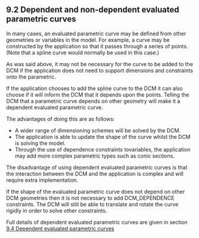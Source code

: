 ## 9.2 Dependent and non-dependent evaluated parametric curves

In many cases, an evaluated parametric curve may be defined from other geometries or variables in the model. 
For example, a curve may be constructed by the application so that it passes through a series of points. 
(Note that a spline curve would normally be used in this case.)

As was said above, it may not be necessary for the curve to be added to the DCM if the application does not need to support dimensions and constraints onto the parametric.

If the application chooses to add the spline curve to the DCM it can also choose if it will inform the DCM that it depends upon the points. 
Telling the DCM that a parametric curve depends on other geometry will make it a dependent evaluated parametric curve.

The advantages of doing this are as follows:

- A wider range of dimensioning schemes will be solved by the DCM.
- The application is able to update the shape of the curve whilst the DCM is solving the model.
- Through the use of dependence constraints tovariables, the application may add more complex parametric types such as conic sections.

The disadvantage of using dependent evaluated parametric curves is that the interaction between the DCM and the application is complex and will require extra implementation.

If the shape of the evaluated parametric curve does not depend on other DCM geometries then it is not necessary to add DCM\_DEPENDENCE constraints. 
The DCM will still be able to translate and rotate the curve rigidly in order to solve other constraints.

Full details of dependent evaluated parametric curves are given in section [9.4 Dependent evaluated parametric curves](9.4._Dependent_evaluated_parametric_curves.md)

